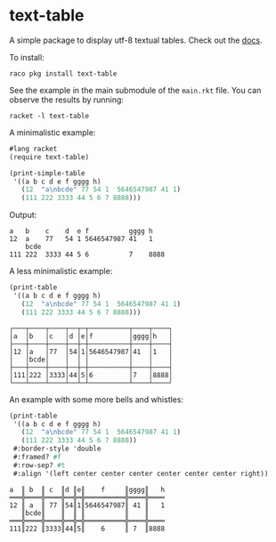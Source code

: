 text-table
==========
A simple package to display utf-8 textual tables.
Check out the [docs](https://docs.racket-lang.org/text-table/index.html).

To install:
```
raco pkg install text-table
```

See the example in the main submodule of the `main.rkt` file.
You can observe the results by running:
```
racket -l text-table
```

A minimalistic example:
```scheme
#lang racket
(require text-table)

(print-simple-table
 '((a b c d e f gggg h)
   (12  "a\nbcde" 77 54 1  5646547987 41 1)
   (111 222 3333 44 5 6 7 8888)))
```
Output:
```
a   b    c    d  e f          gggg h   
12  a    77   54 1 5646547987 41   1   
    bcde                               
111 222  3333 44 5 6          7    8888
```
A less minimalistic example:
```scheme
(print-table
 '((a b c d e f gggg h)
   (12  "a\nbcde" 77 54 1  5646547987 41 1)
   (111 222 3333 44 5 6 7 8888)))
```
```
┌───┬────┬────┬──┬─┬──────────┬────┬────┐
│a  │b   │c   │d │e│f         │gggg│h   │
├───┼────┼────┼──┼─┼──────────┼────┼────┤
│12 │a   │77  │54│1│5646547987│41  │1   │
│   │bcde│    │  │ │          │    │    │
├───┼────┼────┼──┼─┼──────────┼────┼────┤
│111│222 │3333│44│5│6         │7   │8888│
└───┴────┴────┴──┴─┴──────────┴────┴────┘
```
An example with some more bells and whistles:
```scheme
(print-table
 '((a b c d e f gggg h)
   (12  "a\nbcde" 77 54 1  5646547987 41 1)
   (111 222 3333 44 5 6 7 8888))
 #:border-style 'double
 #:framed? #f
 #:row-sep? #t
 #:align '(left center center center center center center right))
```
```
a  ║ b  ║ c  ║d ║e║    f     ║gggg║   h
═══╬════╬════╬══╬═╬══════════╬════╬════
12 ║ a  ║ 77 ║54║1║5646547987║ 41 ║   1
   ║bcde║    ║  ║ ║          ║    ║    
═══╬════╬════╬══╬═╬══════════╬════╬════
111║222 ║3333║44║5║    6     ║ 7  ║8888
```






